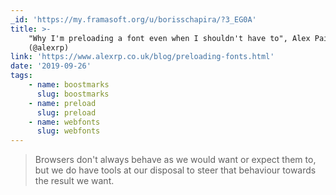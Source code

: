 ```yaml
---
_id: 'https://my.framasoft.org/u/borisschapira/?3_EG0A'
title: >-
    "Why I'm preloading a font even when I shouldn't have to", Alex Painter
    (@alexrp)
link: 'https://www.alexrp.co.uk/blog/preloading-fonts.html'
date: '2019-09-26'
tags:
    - name: boostmarks
      slug: boostmarks
    - name: preload
      slug: preload
    - name: webfonts
      slug: webfonts
---
```


<div class="markdown"><blockquote>
<p>Browsers don't always behave as we would want or expect them to, but we do have tools at our disposal to steer that behaviour towards the result we want.
</p>
</blockquote></div>

